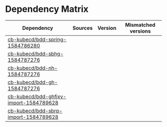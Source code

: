 # Dependency Matrix

Dependency | Sources | Version | Mismatched versions
---------- | ------- | ------- | -------------------
[cb-kubecd/bdd-spring-1584786280](https://github.com/cb-kubecd/bdd-spring-1584786280.git) |  | []() | 
[cb-kubecd/bdd-sbhg-1584787276](https://github.com/cb-kubecd/bdd-sbhg-1584787276.git) |  | []() | 
[cb-kubecd/bdd-nh-1584787276](https://github.com/cb-kubecd/bdd-nh-1584787276.git) |  | []() | 
[cb-kubecd/bdd-gh-1584787276](https://github.com/cb-kubecd/bdd-gh-1584787276.git) |  | []() | 
[cb-kubecd/bdd-ghfjxy-import-1584789628](https://github.com/cb-kubecd/bdd-ghfjxy-import-1584789628.git) |  | []() | 
[cb-kubecd/bdd-sbrp-import-1584789628](https://github.com/cb-kubecd/bdd-sbrp-import-1584789628.git) |  | []() | 
